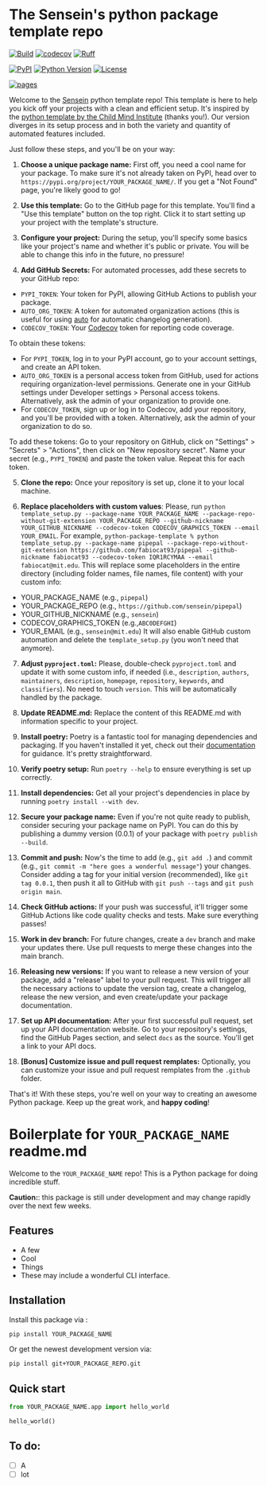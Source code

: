# The Sensein's python package template repo

[![Build](YOUR_PACKAGE_REPO/actions/workflows/test.yaml/badge.svg?branch=main)](YOUR_PACKAGE_REPO/actions/workflows/test.yaml?query=branch%3Amain)
[![codecov](https://codecov.io/gh/YOUR_GITHUB_NICKNAME/YOUR_PACKAGE_NAME/branch/main/graph/badge.svg?token=CODECOV_GRAPHICS_TOKEN)](https://codecov.io/gh/YOUR_GITHUB_NICKNAME/YOUR_PACKAGE_NAME)
[![Ruff](https://img.shields.io/endpoint?url=https://raw.githubusercontent.com/astral-sh/ruff/main/assets/badge/v2.json)](https://github.com/astral-sh/ruff)

[![PyPI](https://img.shields.io/pypi/v/YOUR_PACKAGE_NAME.svg)](https://pypi.org/project/YOUR_PACKAGE_NAME/)
[![Python Version](https://img.shields.io/pypi/pyversions/YOUR_PACKAGE_NAME)](https://pypi.org/project/YOUR_PACKAGE_NAME)
[![License](https://img.shields.io/pypi/l/YOUR_PACKAGE_NAME)](https://opensource.org/licenses/Apache-2.0)

[![pages](https://img.shields.io/badge/api-docs-blue)](https://YOUR_GITHUB_NICKNAME.github.io/YOUR_PACKAGE_NAME)



Welcome to the [Sensein](https://sensein.group/) python template repo! 
This template is here to help you kick off your projects with a clean and efficient setup. 
It's inspired by the [python template by the Child Mind Institute](https://github.com/childmindresearch/template-python-repository) (thanks you!). Our version diverges in its setup process and in both the variety and quantity of automated features included.

Just follow these steps, and you'll be on your way:
1. **Choose a unique package name:** First off, you need a cool name for your package. To make sure it's not already taken on PyPI, head over to `https://pypi.org/project/YOUR_PACKAGE_NAME/`. If you get a "Not Found" page, you're likely good to go!

2. **Use this template:** Go to the GitHub page for this template. You'll find a "Use this template" button on the top right. Click it to start setting up your project with the template's structure.

3. **Configure your project:** During the setup, you'll specify some basics like your project's name and whether it's public or private. You will be able to change this info in the future, no pressure!

4. **Add GitHub Secrets:** For automated processes, add these secrets to your GitHub repo:

- `PYPI_TOKEN`: Your token for PyPI, allowing GitHub Actions to publish your package.
- `AUTO_ORG_TOKEN`: A token for automated organization actions (this is useful for using [auto](https://github.com/intuit/auto) for automatic changelog generation).
- `CODECOV_TOKEN`: Your [Codecov](https://about.codecov.io/) token for reporting code coverage.

To obtain these tokens:
- For `PYPI_TOKEN`, log in to your PyPI account, go to your account settings, and create an API token.
- `AUTO_ORG_TOKEN` is a personal access token from GitHub, used for actions requiring organization-level permissions. Generate one in your GitHub settings under Developer settings > Personal access tokens. Alternatively, ask the admin of your organization to provide one.
- For `CODECOV_TOKEN`, sign up or log in to Codecov, add your repository, and you'll be provided with a token. Alternatively, ask the admin of your organization to do so.

To add these tokens:
Go to your repository on GitHub, click on "Settings" > "Secrets" > "Actions", then click on "New repository secret". Name your secret (e.g., `PYPI_TOKEN`) and paste the token value. Repeat this for each token.

5. **Clone the repo:** Once your repository is set up, clone it to your local machine.

6. **Replace placeholders with custom values**: Please, run `python template_setup.py --package-name YOUR_PACKAGE_NAME --package-repo-without-git-extension YOUR_PACKAGE_REPO --github-nickname YOUR_GITHUB_NICKNAME --codecov-token CODECOV_GRAPHICS_TOKEN --email YOUR_EMAIL`. For example, `python-package-template % python template_setup.py --package-name pipepal --package-repo-without-git-extension https://github.com/fabiocat93/pipepal --github-nickname fabiocat93 --codecov-token IQR1RCYMAA --email fabiocat@mit.edu`. This will replace some placeholders in the entire directory (including folder names, file names, file content) with your custom info:
- YOUR_PACKAGE_NAME (e.g., `pipepal`)
- YOUR_PACKAGE_REPO (e.g., `https://github.com/sensein/pipepal`)
- YOUR_GITHUB_NICKNAME (e.g., `sensein`)
- CODECOV_GRAPHICS_TOKEN (e.g.,`ABC0DEFGHI`)
- YOUR_EMAIL (e.g., `sensein@mit.edu`)
It will also enable GitHub custom automation and delete the `template_setup.py` (you won't need that anymore).

7. **Adjust `pyproject.toml`:** Please, double-check `pyproject.toml` and update it with some custom info, if needed (i.e., `description`, `authors`, `maintainers`, `description`, `homepage`, `repository`, `keywords`, and `classifiers`). No need to touch `version`. This will be automatically handled by the package.

8. **Update README.md:** Replace the content of this README.md with information specific to your project.

9. **Install poetry:** Poetry is a fantastic tool for managing dependencies and packaging. If you haven't installed it yet, check out their [documentation](https://python-poetry.org/docs/) for guidance. It's pretty straightforward.

10. **Verify poetry setup:** Run `poetry --help` to ensure everything is set up correctly.

11. **Install dependencies:** Get all your project's dependencies in place by running `poetry install --with dev`.

12. **Secure your package name:** Even if you're not quite ready to publish, consider securing your package name on PyPI. You can do this by publishing a dummy version (0.0.1) of your package with `poetry publish --build`.

13. **Commit and push:** Now's the time to add (e.g., `git add .`) and commit (e.g., `git commit -m "here goes a wonderful message"`) your changes. Consider adding a tag for your initial version (recommended), like `git tag 0.0.1`, then push it all to GitHub with `git push --tags` and `git push origin main`.

14. **Check GitHub actions:** If your push was successful, it'll trigger some GitHub Actions like code quality checks and tests. Make sure everything passes!

15. **Work in dev branch:** For future changes, create a `dev` branch and make your updates there. Use pull requests to merge these changes into the main branch.

16. **Releasing new versions:** If you want to release a new version of your package, add a "release" label to your pull request. This will trigger all the necessary actions to update the version tag, create a changelog, release the new version, and even create/update your package documentation.

17. **Set up API documentation:** After your first successful pull request, set up your API documentation website. Go to your repository's settings, find the GitHub Pages section, and select `docs` as the source. You'll get a link to your API docs.

18. **[Bonus] Customize issue and pull request remplates:** Optionally, you can customize your issue and pull request remplates from the `.github` folder.

That's it! With these steps, you're well on your way to creating an awesome Python package. Keep up the great work, and **happy coding**!


# Boilerplate for ```YOUR_PACKAGE_NAME``` readme.md
Welcome to the ```YOUR_PACKAGE_NAME``` repo! This is a Python package for doing incredible stuff.

**Caution:**: this package is still under development and may change rapidly over the next few weeks.

## Features
- A few
- Cool
- Things
- These may include a wonderful CLI interface.

## Installation
Install this package via :

```sh
pip install YOUR_PACKAGE_NAME
```

Or get the newest development version via:

```sh
pip install git+YOUR_PACKAGE_REPO.git
```

## Quick start
```Python
from YOUR_PACKAGE_NAME.app import hello_world

hello_world()
```

## To do:
- [ ] A
- [ ] lot